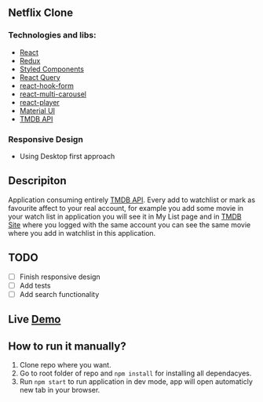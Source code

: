 ## Netflix Clone

### Technologies and libs:

-   [React](https://reactjs.org/)
-   [Redux](https://redux.js.org/)
-   [Styled Components](https://styled-components.com/)
-   [React Query](https://react-query-v3.tanstack.com/)
-   [react-hook-form](https://react-hook-form.com/)
-   [react-multi-carousel](https://www.npmjs.com/package/react-multi-carousel)
-   [react-player](https://www.npmjs.com/package/react-player)
-   [Material UI](https://mui.com/)
-   [TMDB API](https://developers.themoviedb.org/3/getting-started/introduction)

### Responsive Design

-   Using Desktop first approach

## Descripiton

Application consuming entirely [TMDB API](https://developers.themoviedb.org/3/getting-started/introduction). Every add to watchlist or mark as favourite affect to your real account, for example you add some movie in your watch list in application you will see it in My List page and in [TMDB Site](https://www.themoviedb.org/) where you logged with the same account you can see the same movie where you add in watchlist in this application.

## TODO

-   [ ] Finish responsive design
-   [ ] Add tests
-   [ ] Add search functionality

## Live [Demo](https://netflix-clone-taupe-one.vercel.app/)

## How to run it manually?

1.  Clone repo where you want.
2.  Go to root folder of repo and `npm install` for installing all dependacyes.
3.  Run `npm start` to run application in dev mode, app will open automaticly new tab in your browser.
